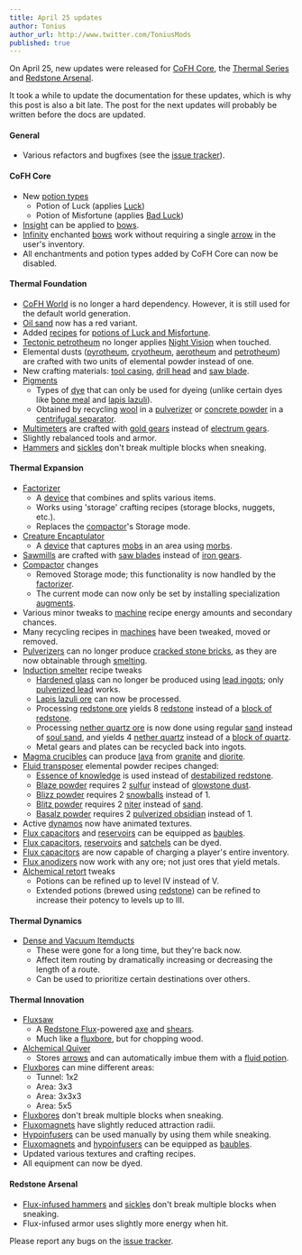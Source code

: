 ```yaml
---
title: April 25 updates
author: Tonius
author_url: http://www.twitter.com/ToniusMods
published: true
---
```


On April 25, new updates were released for [CoFH Core](/docs/cofh-core-4/), the
[Thermal Series](/docs/#thermal-series) and [Redstone
Arsenal](/docs/redstone-arsenal/).

It took a while to update the documentation for these updates, which is why this
post is also a bit late. The post for the next updates will probably be written
before the docs are updated.

#### General
* Various refactors and bugfixes (see the [issue
  tracker](https://github.com/CoFH/Feedback/issues?q=is%3Aissue+is%3Aclosed+label%3Afixed+sort%3Aupdated-desc)).

#### CoFH Core
* New [potion types](/docs/cofh-core-4/potions/)
  * Potion of Luck (applies
    [Luck](https://minecraft.gamepedia.com/Status_effect#Luck))
  * Potion of Misfortune (applies [Bad
    Luck](https://minecraft.gamepedia.com/Status_effect#Bad_Luck))
* [Insight](/docs/cofh-core-4/insight/) can be applied to
  [bows](https://minecraft.gamepedia.com/Bow).
* [Infinity](https://minecraft.gamepedia.com/Infinity) enchanted
  [bows](https://minecraft.gamepedia.com/Bow) work without requiring a single
  [arrow](https://minecraft.gamepedia.com/Arrow) in the user's inventory.
* All enchantments and potion types added by CoFH Core can now be disabled.

#### Thermal Foundation
* [CoFH World](/docs/cofh-world/) is no longer a hard dependency. However, it is
  still used for the default world generation.
* [Oil sand](/docs/thermal-foundation-2/oil-sand/) now has a red variant.
* Added [recipes](/docs/thermal-foundation-2/potion-recipes/) for [potions of Luck
  and Misfortune](/docs/cofh-core-4/potions/).
* [Tectonic petrotheum](/docs/thermal-foundation-2/tectonic-petrotheum/) no longer applies [Night
  Vision](https://minecraft.gamepedia.com/Status_effect#Night_Vision) when
  touched.
* Elemental dusts ([pyrotheum](/docs/thermal-foundation-2/pyrotheum-dust/),
  [cryotheum](/docs/thermal-foundation-2/cryotheum-dust/), [aerotheum](/docs/thermal-foundation-2/aerotheum-dust/) and
  [petrotheum](/docs/thermal-foundation-2/petrotheum-dust/)) are crafted with two units of elemental
  powder instead of one.
* New crafting materials: [tool casing](/docs/thermal-foundation-2/tool-casing/), [drill
  head](/docs/thermal-foundation-2/drill-head/) and [saw blade](/docs/thermal-foundation-2/saw-blade/).
* [Pigments](/docs/thermal-foundation-2/pigments/)
  * Types of [dye](https://minecraft.gamepedia.com/Dye) that can only be used
    for dyeing (unlike certain dyes like [bone
    meal](https://minecraft.gamepedia.com/Bone_Meal) and [lapis
    lazuli](https://minecraft.gamepedia.com/Lapis_Lazuli)).
  * Obtained by recycling [wool](https://minecraft.gamepedia.com/Wool) in a
    [pulverizer](/docs/thermal-expansion/pulverizer/) or [concrete
    powder](https://minecraft.gamepedia.com/Concrete_Powder) in a [centrifugal
    separator](/docs/thermal-expansion/centrifugal-separator/).
* [Multimeters](/docs/thermal-foundation-2/multimeter/) are crafted with [gold
  gears](/docs/thermal-foundation-2/gold-gear/) instead of [electrum gears](/docs/thermal-foundation-2/electrum-gear/).
* Slightly rebalanced tools and armor.
* [Hammers](/docs/thermal-foundation-2/hammers/) and
  [sickles](/docs/thermal-foundation-2/sickles/) don't break multiple blocks when
  sneaking.

#### Thermal Expansion
* [Factorizer](/docs/thermal-expansion/factorizer/)
  * A [device](/docs/thermal-expansion/devices/) that combines and splits various items.
  * Works using 'storage' crafting recipes (storage blocks, nuggets, etc.).
  * Replaces the [compactor](/docs/thermal-expansion/compactor/)'s Storage mode.
* [Creature Encaptulator](/docs/thermal-expansion/creature-encaptulator/)
  * A [device](/docs/thermal-expansion/devices/) that captures
    [mobs](https://minecraft.gamepedia.com/Mob) in an area using
    [morbs](/docs/thermal-expansion/morb/).
* [Sawmills](/docs/thermal-expansion/sawmill/) are crafted with [saw blades](/docs/thermal-foundation-2/saw-blade/)
  instead of [iron gears](/docs/thermal-foundation-2/iron-gear/).
* [Compactor](/docs/thermal-expansion/compactor/) changes
  * Removed Storage mode; this functionality is now handled by the
    [factorizer](/docs/thermal-expansion/factorizer/).
  * The current mode can now only be set by installing specialization
    [augments](/docs/thermal-expansion/augments/).
* Various minor tweaks to [machine](/docs/thermal-expansion/machines/) recipe energy amounts and
  secondary chances.
* Many recycling recipes in [machines](/docs/thermal-expansion/machines/) have been tweaked, moved
  or removed.
* [Pulverizers](/docs/thermal-expansion/pulverizer/) can no longer produce [cracked stone
  bricks](https://minecraft.gamepedia.com/Stone_Bricks), as they are now
  obtainable through [smelting](https://minecraft.gamepedia.com/Smelting).
* [Induction smelter](/docs/thermal-expansion/induction-smelter/) recipe tweaks
  * [Hardened glass](/docs/thermal-foundation-2/hardened-glass/) can no longer be produced using
    [lead ingots](/docs/thermal-foundation-2/lead-ingot/); only [pulverized
    lead](/docs/thermal-foundation-2/pulverized-lead/) works.
  * [Lapis lazuli ore](https://minecraft.gamepedia.com/Lapis_Lazuli_Ore) can now
    be processed.
  * Processing [redstone ore](https://minecraft.gamepedia.com/Redstone_Ore)
    yields 8 [redstone](https://minecraft.gamepedia.com/Redstone) instead of a
    [block of redstone](https://minecraft.gamepedia.com/Block_of_Redstone).
  * Processing [nether quartz
    ore](https://minecraft.gamepedia.com/Nether_Quartz_Ore) is now done using
    regular [sand](https://minecraft.gamepedia.com/Sand) instead of [soul
    sand](https://minecraft.gamepedia.com/Soul_Sand), and yields 4 [nether
    quartz](https://minecraft.gamepedia.com/Nether_Quartz) instead of a [block
    of quartz](https://minecraft.gamepedia.com/Block_of_Quartz).
  * Metal gears and plates can be recycled back into ingots.
* [Magma crucibles](/docs/thermal-expansion/magma-crucible/) can produce
  [lava](https://minecraft.gamepedia.com/Lava) from
  [granite](https://minecraft.gamepedia.com/Granite) and
  [diorite](https://minecraft.gamepedia.com/Diorite).
* [Fluid transposer](/docs/thermal-expansion/fluid-transposer/) elemental powder recipes changed:
  * [Essence of knowledge](/docs/thermal-foundation-2/essence-of-knowledge/) is used instead of
    [destabilized redstone](/docs/thermal-foundation-2/destabilized-redstone/).
  * [Blaze powder](https://minecraft.gamepedia.com/Blaze_Powder) requires 2
    [sulfur](/docs/thermal-foundation-2/sulfur/) instead of [glowstone
    dust](https://minecraft.gamepedia.com/Glowstone_Dust).
  * [Blizz powder](/docs/thermal-foundation-2/blizz-powder/) requires 2
    [snowballs](https://minecraft.gamepedia.com/Snowball) instead of 1.
  * [Blitz powder](/docs/thermal-foundation-2/blitz-powder/) requires 2 [niter](/docs/thermal-foundation-2/niter/) instead
    of [sand](https://minecraft.gamepedia.com/Sand).
  * [Basalz powder](/docs/thermal-foundation-2/basalz-powder/) requires 2 [pulverized
    obsidian](/docs/thermal-foundation-2/pulverized-obsidian/) instead of 1.
* Active [dynamos](/docs/thermal-expansion/dynamos/) now have animated textures.
* [Flux capacitors](/docs/thermal-expansion/flux-capacitor/) and [reservoirs](/docs/thermal-expansion/reservoir/)
  can be equipped as
  [baubles](https://www.curseforge.com/minecraft/mc-mods/baubles).
* [Flux capacitors](/docs/thermal-expansion/flux-capacitor/), [reservoirs](/docs/thermal-expansion/reservoir/) and
  [satchels](/docs/thermal-expansion/satchel/) can be dyed.
* [Flux capacitors](/docs/thermal-expansion/flux-capacitor/) are now capable of charging a
  player's entire inventory.
* [Flux anodizers](/docs/thermal-expansion/augment-flux-anodizers/) now work with any ore; not
  just ores that yield metals.
* [Alchemical retort](/docs/thermal-expansion/augment-alchemical-retort/) tweaks
  * Potions can be refined up to level IV instead of V.
  * Extended potions (brewed using
    [redstone](https://minecraft.gamepedia.com/Redstone)) can be refined to
    increase their potency to levels up to III.

#### Thermal Dynamics
* [Dense and Vacuum Itemducts](/docs/thermal-dynamics/itemduct/)
  * These were gone for a long time, but they're back now.
  * Affect item routing by dramatically increasing or decreasing the length of a
    route.
  * Can be used to prioritize certain destinations over others.

#### Thermal Innovation
* [Fluxsaw](/docs/thermal-innovation/fluxsaw/)
  * A [Redstone Flux](/docs/redstone-flux/)-powered
    [axe](https://minecraft.gamepedia.com/Axe) and
    [shears](https://minecraft.gamepedia.com/Shears).
  * Much like a [fluxbore](/docs/thermal-innovation/fluxbore/), but for chopping wood.
* [Alchemical Quiver](/docs/thermal-innovation/alchemical-quiver/)
  * Stores [arrows](https://minecraft.gamepedia.com/Arrow) and can automatically
    imbue them with a [fluid potion](/docs/thermal-foundation-2/potion-fluid/).
* [Fluxbores](/docs/thermal-innovation/fluxbore/) can mine different areas:
  * Tunnel: 1x2
  * Area: 3x3
  * Area: 3x3x3
  * Area: 5x5
* [Fluxbores](/docs/thermal-innovation/fluxbore/) don't break multiple blocks when sneaking.
* [Fluxomagnets](/docs/thermal-innovation/fluxomagnet/) have slightly reduced attraction radii.
* [Hypoinfusers](/docs/thermal-innovation/hypoinfuser/) can be used manually by using them while
  sneaking.
* [Fluxomagnets](/docs/thermal-innovation/fluxomagnet/) and [hypoinfusers](/docs/thermal-innovation/hypoinfuser/) can
  be equipped as
  [baubles](https://www.curseforge.com/minecraft/mc-mods/baubles).
* Updated various textures and crafting recipes.
* All equipment can now be dyed.

#### Redstone Arsenal
* [Flux-infused hammers](/docs/redstone-arsenal/flux-infused-hammer/) and
  [sickles](/docs/redstone-arsenal/flux-infused-sickle/) don't break multiple blocks when
  sneaking.
* Flux-infused armor uses slightly more energy when hit.

Please report any bugs on the [issue
tracker](http://www.github.com/CoFH/Feedback).
